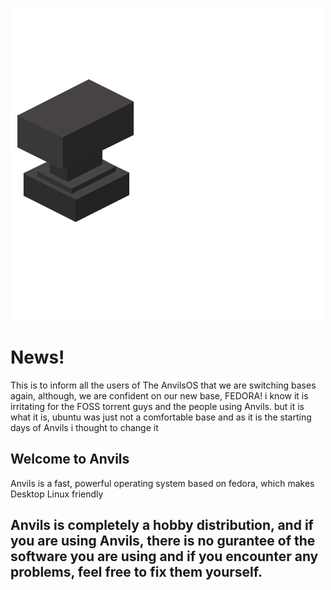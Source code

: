 ![Anvils](https://github.com/iamshivayep/AnvilsProject/blob/gh-pages/LOGO.png)

# News!
This is to inform all the users of The AnvilsOS that we are switching bases again, although, we are confident on our new base, FEDORA! i know it is irritating for the FOSS torrent guys and the people using Anvils. but it is what it is, ubuntu was just not a comfortable base and as it is the starting days of Anvils i thought to change it


## Welcome to Anvils
Anvils is a fast, powerful operating system based on fedora, which makes Desktop Linux friendly 



## Anvils is completely a hobby distribution, and if you are using Anvils, there is no gurantee of the software you are using and if you encounter any problems, feel free to fix them yourself.


